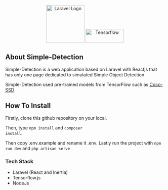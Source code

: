 <p align="center"><a href="https://laravel.com" target="_blank"><img src="https://raw.githubusercontent.com/laravel/art/master/logo-lockup/5%20SVG/2%20CMYK/1%20Full%20Color/laravel-logolockup-cmyk-red.svg" width="120" alt="Laravel Logo"></a>
<a href="https://www.tensorflow.org/" target="_blank"><img height="44" src="https://www.gstatic.com/devrel-devsite/prod/v1698cdd3153b47734bb6d9d8688c4490898207543be76b2c5805f109c27c7695/tensorflow/images/lockup.svg" width="120" alt="Tensorflow"></a></p>

## About Simple-Detection

Simple-Detection is a web application based on Laravel with Reactjs that has only one page dedicated to simulated Simple Object Detection. 

Simple-Detection used pre-trained models from TensorFlow such as <a href="https://github.com/tensorflow/tfjs-models/tree/master/coco-ssd">Coco-SSD</a>

## How To Install
Firstly, clone this github repository on your local. 

Then, type <code>npm install</code> and <code>composer install</code>. 

Then copy .env.example and rename it .env. Lastly run the project with <code>npm run dev</code> and <code>php artisan serve</code>

### Tech Stack

- Laravel (React and Inertia)
- Tensorflow.js
- NodeJs

